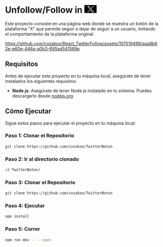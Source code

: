 # Unfollow/Follow in <img src="x.jpeg" alt="Descripción de la imagen" width="40">


Este proyecto consiste en una página web donde se muestra un botón de la plataforma "X" que permite seguir o dejar de seguir a un usuario, imitando el comportamiento de la plataforma original.

https://github.com/cozakoo/React_TwitterFollow/assets/107519498/aaa8b62e-e60e-446a-a0b3-695ad541568e

## Requisitos

Antes de ejecutar este proyecto en tu máquina local, asegúrate de tener instalados los siguientes requisitos:

- **Node.js**: Asegúrate de tener Node.js instalado en tu sistema. Puedes descargarlo desde [nodejs.org](https://nodejs.org/).

## Cómo Ejecutar

Sigue estos pasos para ejecutar el proyecto en tu máquina local:

### Paso 1: Clonar el Repositorio
```bash
git clone https://github.com/cozakoo/TwitterBoton
```

### Paso 2: Ir al directorio clonado
```bash
cd TwitterBoton/
```

### Paso 3: Clonar el Repositorio
```bash
git clone https://github.com/cozakoo/TwitterBoton
```
### Paso 4: Ejecutar
```bash
npm install
```

### Paso 5: Correr
```bash
npm run dev -- --open
```
